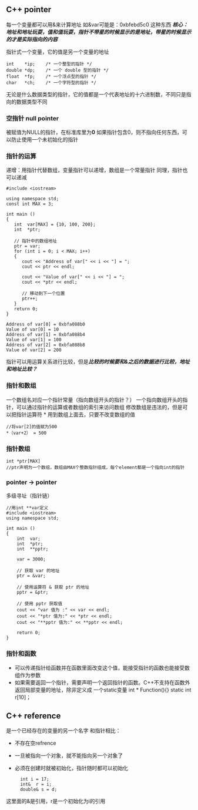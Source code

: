 ## C++ pointer
每一个变量都可以用&来计算地址
如&var可能是：0xbfebd5c0 这种东西
***核心：地址和地址玩耍，值和值玩耍，指针不带星的时候显示的是地址，带星的时候显示的才是实际指向的内容***

指针式一个变量，它的值是另一个变量的地址

	int    *ip;    /* 一个整型的指针 */
	double *dp;    /* 一个 double 型的指针 */
	float  *fp;    /* 一个浮点型的指针 */
	char   *ch;    /* 一个字符型的指针 */
无论是什么数据类型的指针，它的值都是一个代表地址的十六进制数，不同只是指向的数据类型不同
  

### 空指针 null pointer
被赋值为NULL的指针，在标准库里为**0**
如果指针包含0，则不指向任何东西，可以防止使用一个未初始化的指针
  
### 指针的运算
递增：用指针代替数组，变量指针可以递增，数组是一个常量指针
同理，指针也可以递减

	#include <iostream>
	 
	using namespace std;
	const int MAX = 3;
	 
	int main ()
	{
	   int  var[MAX] = {10, 100, 200};
	   int  *ptr;
	 
	   // 指针中的数组地址
	   ptr = var;
	   for (int i = 0; i < MAX; i++)
	   {
	      cout << "Address of var[" << i << "] = ";
	      cout << ptr << endl;
	 
	      cout << "Value of var[" << i << "] = ";
	      cout << *ptr << endl;
	 
	      // 移动到下一个位置
	      ptr++;
	   }
	   return 0;
	}  

	Address of var[0] = 0xbfa088b0
	Value of var[0] = 10
	Address of var[1] = 0xbfa088b4
	Value of var[1] = 100
	Address of var[2] = 0xbfa088b8
	Value of var[2] = 200
  

指针可以用运算关系进行比较，但是***比较的时候要和&之后的数据进行比较，地址和地址比较？***
### 指针和数组
一个数组名对应一个指针常量（指向数组开头的指针？）
一个指向数组开头的指针，可以通过指针的运算或者数组的索引来访问数组
修改数组是违法的，但是可以把指针运算符 * 用到数组上面去，只要不改变数组的值

	//将var[2]的值赋为500
	*（var+2） = 500

### 指针数组
	int *ptr[MAX]
	//ptr声明为一个数组，数组由MAX个整数指针组成，每个element都是一个指向int的指针

### pointer -> pointer
多级寻址（指针链）

	//用int **var定义
	#include <iostream>
	using namespace std;
	 
	int main ()
	{
	    int  var;
	    int  *ptr;
	    int  **pptr;
	 
	    var = 3000;
	 
	    // 获取 var 的地址
	    ptr = &var;
	 
	    // 使用运算符 & 获取 ptr 的地址
	    pptr = &ptr;
	 
	    // 使用 pptr 获取值
	    cout << "var 值为 :" << var << endl;
	    cout << "*ptr 值为:" << *ptr << endl;
	    cout << "**pptr 值为:" << **pptr << endl;
	 
	    return 0;
	}

### 指针和函数
* 可以传递指针给函数并在函数里面改变这个值，能接受指针的函数也能接受数组作为参数
* 如果需要返回一个指针，需要声明一个返回指针的函数。C++不支持在函数外返回局部变量的地址，除非定义成
一个static变量
int * Function(){}
static int r[10]；

## C++ reference
是一个已经存在的变量的另一个名字
和指针相比：
* 不存在空refrence
* 一旦被指向一个对象，就不能指向另一个对象了
* 必须在创建时就被初始化，指针随时都可以初始化

		int i = 17;
		int&  r = i;
		double& s = d;

这里面的&是引用，r是一个初始化为i的引用


